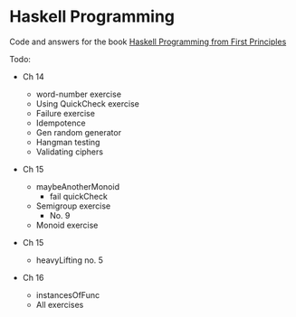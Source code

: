 # Haskell Programming

Code and answers for the book [Haskell Programming from First Principles](http://haskellbook.com/)

Todo:
* Ch 14
  * word-number exercise
  * Using QuickCheck exercise
  * Failure exercise
  * Idempotence
  * Gen random generator
  * Hangman testing
  * Validating ciphers

* Ch 15
  * maybeAnotherMonoid
    * fail quickCheck
  * Semigroup exercise
    * No. 9
  * Monoid exercise

* Ch 15
  * heavyLifting no. 5

* Ch 16
  * instancesOfFunc
  * All exercises
